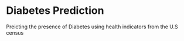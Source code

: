 # Diabetes Prediction
 Preicting the presence of Diabetes using health indicators from the U.S census
